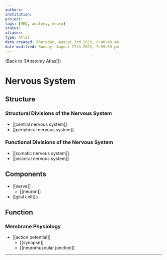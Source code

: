```yaml
---
authors: 
institution: 
project: 
tags: [MED, anatomy, neuro]
status: 
aliases: 
type: Atlas
date created: Thursday, August 3rd 2023, 8:40:48 am
date modified: Sunday, August 27th 2023, 7:55:09 pm
---
```


(Back to [[Anatomy Atlas]])

# Nervous System

## Structure
### Structural Divisions of the Nervous System
- [[central nervous system]]
- [[peripheral nervous system]]
### Functional Divisions of the Nervous System
- [[somatic nervous system]]
- [[visceral nervous system]]
## Components
- [[nerve]]
	- [[neuron]]
- [[glial cell]]s
## Function
### Membrane Physiology
- [[action potential]]
	- [[synapse]]
	- [[neuromuscular junction]]

---
